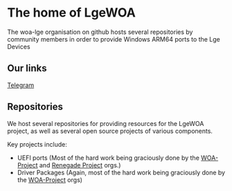# The home of LgeWOA

The woa-lge organisation on github hosts several repositories by community members in order to provide Windows ARM64 ports to the Lge Devices

## Our links

[Telegram](https://t.me/winong8x)

## Repositories

We host several repositories for providing resources for the LgeWOA project, as well as several open source projects of various components.

Key projects include:

- UEFI ports (Most of the hard work being graciously done by the [WOA-Project](https://github.com/WOA-Project) and [Renegade Project](https://github.com/edk2-porting) orgs.)
- Driver Packages (Again, most of the hard work being graciously done by the [WOA-Project](https://github.com/WOA-Project) orgs)
